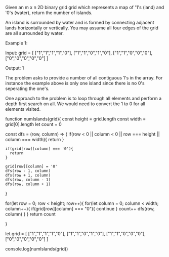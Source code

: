 Given an m x n 2D binary grid grid which represents a map of '1's (land) and '0's (water), return the number of islands.

An island is surrounded by water and is formed by connecting adjacent lands horizontally or vertically. You may assume all four edges of the grid are all surrounded by water.


Example 1:

Input: grid = [
  ["1","1","1","1","0"],
  ["1","1","0","1","0"],
  ["1","1","0","0","0"],
  ["0","0","0","0","0"]
]

Output: 1

The problem asks to provide a number of all contiguous 1's in the array. For instance
the example above is only one island since there is no 0's seperating the one's.

One approach to the problem is to loop through all elements and perform a depth first
search on all. We would need to convert the 1 to 0 for all elements visited.


function numIslands(grid){
  const height = grid.length
  const width = grid[0].length
  let count = 0

  const dfs = (row, column) => {
    if(row < 0 ||
       column < 0 ||
       row === height ||
       column === width){
      return
    }

    if(grid[row][column] === '0'){
      return
    }

    grid[row][column] = '0'
    dfs(row - 1, column)
    dfs(row + 1, column)
    dfs(row, column - 1)
    dfs(row, column + 1)
  }

  for(let row = 0; row < height; row++){
    for(let column = 0; column < width; column++){
      if(grid[row][column] === "0"){
        continue
      }
      count++
      dfs(row, column)
    }
  }
  return count

}

let grid = [
  ["1","1","1","1","0"],
  ["1","1","0","1","0"],
  ["1","1","0","0","0"],
  ["0","0","0","0","0"]
]




console.log(numIslands(grid))
